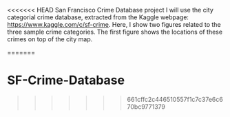 <<<<<<< HEAD
San Francisco Crime Database project
I will use the city categorial crime database, extracted from the Kaggle webpage: https://www.kaggle.com/c/sf-crime. 
Here, I show two figures related to the three sample crime categories. The first figure shows the locations of these crimes on top of the city map. 


=======
# SF-Crime-Database
>>>>>>> 661cffc2c446510557f1c7c37e6c670bc9771379
